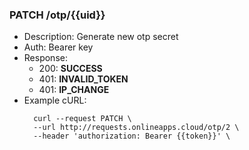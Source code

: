 ### PATCH /otp/{{uid}}
- Description: Generate new otp secret
- Auth: Bearer key
- Response:
    - 200: **SUCCESS**
    - 401: **INVALID_TOKEN**
    - 401: **IP_CHANGE**
- Example cURL:
  ```
    curl --request PATCH \
    --url http://requests.onlineapps.cloud/otp/2 \
    --header 'authorization: Bearer {{token}}' \

